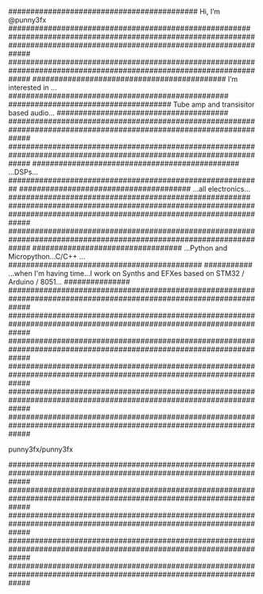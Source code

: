 ########################################### Hi, I’m @punny3fx #######################################################
#####################################################################################################################
#####################################################################################################################
############################################ I’m interested in ... ##################################################
##################################### Tube amp and transisitor based audio... #######################################
#####################################################################################################################
#####################################################################################################################
############################################### ...DSPs... ##########################################################
####################################### ...all electronics... #######################################################
#####################################################################################################################
#####################################################################################################################
################################## ...Python and Micropython...C/C++ ... ############################################
###########  ...when I'm having time...I work on Synths and EFXes based on STM32 /  Arduino / 8051... ###############
#####################################################################################################################
#####################################################################################################################
#####################################################################################################################
#####################################################################################################################
#####################################################################################################################
#####################################################################################################################

punny3fx/punny3fx

#####################################################################################################################
#####################################################################################################################
#####################################################################################################################
#####################################################################################################################
#####################################################################################################################
